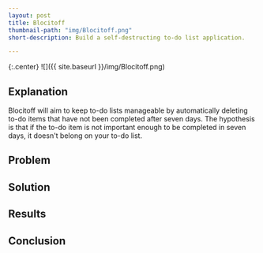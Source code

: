 ```yaml
---
layout: post
title: Blocitoff
thumbnail-path: "img/Blocitoff.png"
short-description: Build a self-destructing to-do list application.

---
```


{:.center}
![]({{ site.baseurl }}/img/Blocitoff.png)

## Explanation
Blocitoff will aim to keep to-do lists manageable by automatically deleting to-do items that have not been completed after seven days. The hypothesis is that if the to-do item is not important enough to be completed in seven days, it doesn't belong on your to-do list.

## Problem


## Solution


## Results


## Conclusion

